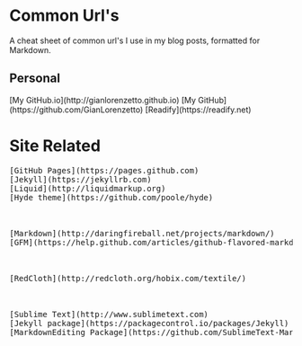 # Common Url's

A cheat sheet of common url's I use in my blog posts, formatted for Markdown.

## Personal
<div>
[My GitHub.io](http://gianlorenzetto.github.io)
[My GitHub](https://github.com/GianLorenzetto)
[Readify](https://readify.net)
</div>

# Site Related
<pre>
[GitHub Pages](https://pages.github.com)
[Jekyll](https://jekyllrb.com)
[Liquid](http://liquidmarkup.org)
[Hyde theme](https://github.com/poole/hyde)
</dpre>

<div>
[Markdown](http://daringfireball.net/projects/markdown/)
[GFM](https://help.github.com/articles/github-flavored-markdown/)
</div>

<div>
[RedCloth](http://redcloth.org/hobix.com/textile/)
</div>

<div>
[Sublime Text](http://www.sublimetext.com)
[Jekyll package](https://packagecontrol.io/packages/Jekyll)
[MarkdownEditing Package](https://github.com/SublimeText-Markdown/MarkdownEditing)
</div>